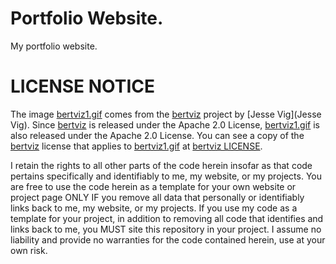# Portfolio Website.
My portfolio website.

# LICENSE NOTICE
The image [bertviz1.gif](https://github.com/WojtekFulmyk/wojtekfulmyk.github.io/blob/main/images/projects/bertviz1.gif) comes from the [bertviz](https://github.com/jessevig/bertviz) project by [Jesse Vig](Jesse Vig). Since [bertviz](https://github.com/jessevig/bertviz) is released under the Apache 2.0 License, [bertviz1.gif](https://github.com/WojtekFulmyk/wojtekfulmyk.github.io/blob/main/images/projects/bertviz1.gif) is also released under the Apache 2.0 License. You can see a copy of the [bertviz](https://github.com/jessevig/bertviz) license that applies to [bertviz1.gif](https://github.com/WojtekFulmyk/wojtekfulmyk.github.io/blob/main/images/projects/bertviz1.gif) at [bertviz LICENSE](https://github.com/jessevig/bertviz/blob/master/LICENSE).

I retain the rights to all other parts of the code herein insofar as that code pertains specifically and identifiably to me, my website, or my projects. You are free to use the code herein as a template for your own website or project page ONLY IF you remove all data that personally or identifiably links back to me, my website, or my projects. If you use my code as a template for your project, in addition to removing all code that identifies and links back to me, you MUST site this repository in your project. I assume no liability and provide no warranties for the code contained herein, use at your own risk.
